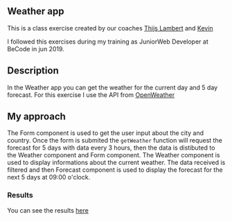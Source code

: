 ## Weather app

This is a class exercise created by our coaches [Thijs Lambert](https://github.com/Thijs-Lambert) and [Kevin](https://github.com/keloriane)

I followed this exercises during my training as JuniorWeb Developer at BeCode in jun 2019.

## Description

In the Weather app you can get the weather for the current day and 5 day forecast. For this exercise I use the API from [OpenWeather](https://openweathermap.org/)

## My approach

The Form component is used to get the user input about the city and country. Once the form is submited the `getWeather` function will request the forecast for 5 days with data every 3 hours, then the data is distibuted to the Weather component and Form component.
The Weather component is used to display informations about the current weather. The data received is filtered and then Forecast component is used to display the forecast for the next 5 days at 09:00 o'clock.

### Results

You can see the results [here](http://AlexandraMadalina.github.io/weather-app)

